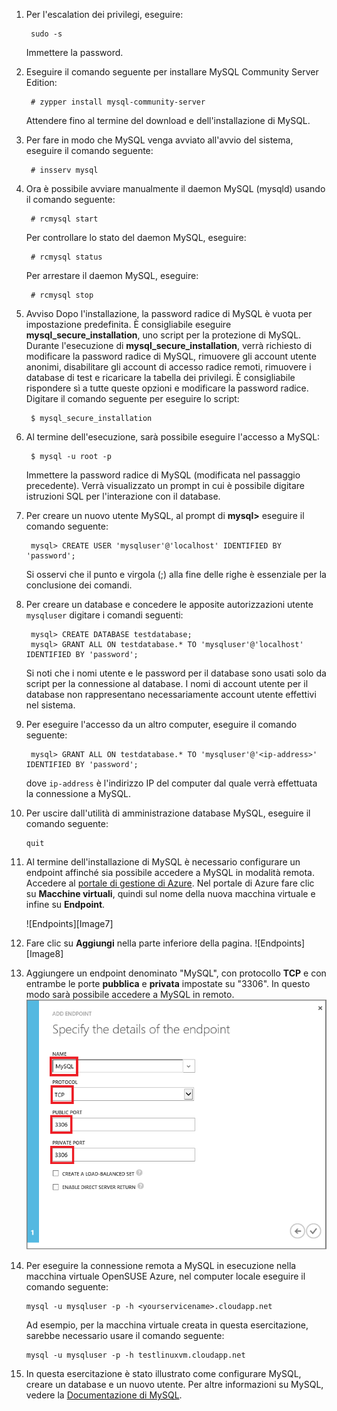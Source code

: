 ﻿
1. Per l'escalation dei privilegi, eseguire:

		sudo -s
	
	Immettere la password.

2. Eseguire il comando seguente per installare MySQL Community Server Edition:

		# zypper install mysql-community-server

	Attendere fino al termine del download e dell'installazione di MySQL.
3. Per fare in modo che MySQL venga avviato all'avvio del sistema, eseguire il comando seguente:

		# insserv mysql
4. Ora è possibile avviare manualmente il daemon MySQL (mysqld) usando il comando seguente:

		# rcmysql start

	Per controllare lo stato del daemon MySQL, eseguire:

		# rcmysql status

	Per arrestare il daemon MySQL, eseguire:

		# rcmysql stop

5. Avviso Dopo l'installazione, la password radice di MySQL è vuota per impostazione predefinita.  È consigliabile eseguire **mysql_secure_installation**, uno script per la protezione di MySQL. Durante l'esecuzione di **mysql_secure_installation**, verrà richiesto di modificare la password radice di MySQL, rimuovere gli account utente anonimi, disabilitare gli account di accesso radice remoti, rimuovere i database di test e ricaricare la tabella dei privilegi. È consigliabile rispondere sì a tutte queste opzioni e modificare la password radice. Digitare il comando seguente per eseguire lo script:

		$ mysql_secure_installation

6. Al termine dell'esecuzione, sarà possibile eseguire l'accesso a MySQL:

		$ mysql -u root -p

	Immettere la password radice di MySQL (modificata nel passaggio precedente). Verrà visualizzato un prompt in cui è possibile digitare istruzioni SQL per l'interazione con il database.

7. Per creare un nuovo utente MySQL, al prompt di **mysql>** eseguire il comando seguente:

		mysql> CREATE USER 'mysqluser'@'localhost' IDENTIFIED BY 'password';

	Si osservi che il punto e virgola (;) alla fine delle righe è essenziale per la conclusione dei comandi.

8. Per creare un database e concedere le apposite autorizzazioni utente  `mysqluser` digitare i comandi seguenti:

		mysql> CREATE DATABASE testdatabase;
		mysql> GRANT ALL ON testdatabase.* TO 'mysqluser'@'localhost' IDENTIFIED BY 'password';

	Si noti che i nomi utente e le password per il database sono usati solo da script per la connessione al database.  I nomi di account utente per il database non rappresentano necessariamente account utente effettivi nel sistema.

9. Per eseguire l'accesso da un altro computer, eseguire il comando seguente:

		mysql> GRANT ALL ON testdatabase.* TO 'mysqluser'@'<ip-address>' IDENTIFIED BY 'password';

	dove  `ip-address` è l'indirizzo IP del computer dal quale verrà effettuata la connessione a MySQL.
	
10. Per uscire dall'utilità di amministrazione database MySQL, eseguire il comando seguente:

		quit

11. Al termine dell'installazione di MySQL è necessario configurare un endpoint affinché sia possibile accedere a MySQL in modalità remota. Accedere al [portale di gestione di Azure][AzurePreviewPortal]. Nel portale di Azure fare clic su **Macchine virtuali**, quindi sul nome della nuova macchina virtuale e infine su **Endpoint**.

	![Endpoints][Image7]

12. Fare clic su **Aggiungi** nella parte inferiore della pagina.
	![Endpoints][Image8]

13. Aggiungere un endpoint denominato "MySQL", con protocollo **TCP** e con entrambe le porte **pubblica** e **privata** impostate su "3306". In questo modo sarà possibile accedere a MySQL in remoto.
	![Endpoints][Image9]

14. Per eseguire la connessione remota a MySQL in esecuzione nella macchina virtuale OpenSUSE Azure, nel computer locale eseguire il comando seguente:

		mysql -u mysqluser -p -h <yourservicename>.cloudapp.net

	Ad esempio, per la macchina virtuale creata in questa esercitazione, sarebbe necessario usare il comando seguente:

		mysql -u mysqluser -p -h testlinuxvm.cloudapp.net

15. In questa esercitazione è stato illustrato come configurare MySQL, creare un database e un nuovo utente.  Per altre informazioni su MySQL, vedere la [Documentazione di MySQL][MySQLDocs].	

[MySQLDocs]: http://dev.mysql.com/doc/
[AzurePreviewPortal]: http://manage.windowsazure.com

[Image9]: ./media/install-and-run-mysql-on-opensuse-vm/LinuxVmAddEndpointMySQL.png

<!--HONumber=45--> 
